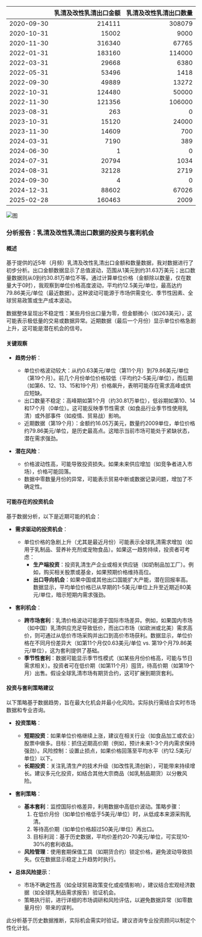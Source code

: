 |            |   乳清及改性乳清出口金额 |   乳清及改性乳清出口数量 |
|:-----------|-------------------------:|-------------------------:|
| 2020-09-30 |                   214111 |                   308079 |
| 2020-10-31 |                    15002 |                     9000 |
| 2020-11-30 |                   316340 |                    67765 |
| 2022-01-31 |                   183160 |                   114000 |
| 2022-03-31 |                    29668 |                     6380 |
| 2022-05-31 |                    53496 |                     1418 |
| 2022-09-30 |                    49889 |                    13272 |
| 2022-10-31 |                   124480 |                    50000 |
| 2022-11-30 |                   121356 |                   106000 |
| 2023-08-31 |                      263 |                        0 |
| 2023-10-31 |                    15120 |                    24000 |
| 2023-11-30 |                    14609 |                      700 |
| 2024-03-31 |                     7190 |                      389 |
| 2024-06-30 |                        1 |                        0 |
| 2024-07-31 |                    20794 |                     1034 |
| 2024-08-31 |                    32128 |                     2719 |
| 2024-09-30 |                        4 |                        0 |
| 2024-12-31 |                    88602 |                    67026 |
| 2025-02-28 |                   160463 |                     2009 |

![图](%s_plot.png)

### 分析报告：乳清及改性乳清出口数据的投资与套利机会

#### 概述
基于提供的近5年（月频）乳清及改性乳清出口金额和数量数据，我对数据进行了初步分析。出口金额数据显示了总值波动，范围从1美元到约31.63万美元；出口数量数据则从0到约30.81万单位不等。通过计算单位价格（金额除以数量，仅在数量大于0时），我观察到单位价格高度波动，平均约12.5美元/单位，最高达约79.86美元/单位（最近数据）。这种波动可能源于市场供需变化、季节性因素、全球贸易政策或生产成本波动。

数据整体呈现出不稳定性：某些月份出口量为零，但金额微小（如263美元），这可能表示极低量的交易或数据异常。近期数据（最后一个月份）显示单位价格急剧上升，这可能是潜在机会的信号。

#### 关键观察
- **趋势分析**：
  - 单位价格波动较大：从约0.63美元/单位（第11个月）到79.86美元/单位（第19个月）。前几个月份单位价格较低（平均约2-5美元/单位），而后期（如第6、12、13、15和19个月）价格飙升，表明可能存在需求高峰或供应短缺。
  - 出口数量不稳定：高峰期如第1个月（约30.81万单位），低谷期如第10、14和17个月（0单位）。这可能反映季节性需求（如食品行业季节性使用乳清）或外部事件（如疫情、贸易战）影响。
  - 近期数据（第19个月）：金额约16.05万美元，数量约2009单位，单位价格约79.86美元/单位，是历史最高点。这暗示当前市场可能处于紧缺状态，潜在需求强劲。

- **潜在风险**：
  - 价格波动性高，可能导致投资损失。如果未来供应增加（如竞争者进入市场），价格可能回落。
  - 数据中零数量月份的异常，可能表示贸易中断或数据记录问题，增加了不确定性。

#### 可能存在的投资机会
基于数据分析，以下是近期可能的机会：
- **需求驱动的投资机会**：
  - 单位价格的急剧上升（尤其是最近月份）可能表示全球乳清需求增加（如用于乳制品、营养补充剂或宠物食品）。如果这一趋势持续，投资者可考虑：
    - **生产端投资**：投资乳清生产企业或相关供应链（如奶制品加工厂）。例如，购买相关股票或基金，如果预期价格维持高位。
    - **出口导向机会**：如果中国或其他出口国能扩大产能，潜在回报率高。数据显示，平均单位价格已从早期的1-5美元/单位上升至近期近80美元/单位，暗示短期内需求强劲。
  
- **套利机会**：
  - **跨市场套利**：乳清价格波动可能源于国际市场差异。例如，如果国内市场（如中国）乳清供应充足导致低价，而出口市场（如欧洲或北美）需求高价，则可通过从低价市场采购并出口到高价市场获利。数据显示，单位价格在不同月份差异大（如第11个月仅0.63美元/单位 vs. 第19个月79.86美元/单位），这为套利提供了基础。
  - **季节性套利**：数据可能显示季节性模式（如某些月份价格高，可能与节日需求相关）。投资者可在低价期（如第11个月）囤货，待高价期（如第19个月）出售。假设全球乳清市场有期货合约，这可扩展到期货套利。

#### 投资与套利策略建议
以下策略基于数据趋势，旨在最大化机会并最小化风险。实际执行需结合实时市场数据和专业咨询。

- **投资策略**：
  - **短期投资**：如果单位价格继续上涨，建议在相关行业（如食品加工或农业）股票中做多。目标：抓住近期高价期（例如，预计未来1-3个月内需求保持强劲）。风险控制：设置止损点，如果价格回落至平均水平（约12.5美元/单位）以下。
  - **长期投资**：关注乳清生产的技术升级（如改性乳清创新），可能带来持续增长。建议多元化投资，如结合其他大宗商品（如乳制品期货）以分散风险。

- **套利策略**：
  - **基本套利**：监控国际价格差异，利用数据中高低价波动。策略步骤：
    1. 在低价月份（如单位价格低于5美元/单位）时，从低成本来源采购乳清。
    2. 等待高价期（如单位价格超过50美元/单位）再出口。
    3. 目标利润：基于历史数据，平均价差约20-70美元/单位，可实现10-30%的套利收益。
  - **风险管理**：使用套期保值工具（如期货合约）锁定价格，避免波动导致损失。仅在数据显示稳定上升趋势时执行。

- **总体风险提示**：
  - 市场不确定性高（如全球贸易政策变化或疫情影响），建议结合宏观经济数据（如全球乳制品需求报告）验证机会。
  - 策略执行前，进行详细的市场调研和风险评估，以避免数据异常（如零数量月份）带来的误判。

此分析基于历史数据推断，实际机会需实时验证。建议咨询专业投资顾问以制定个性化计划。